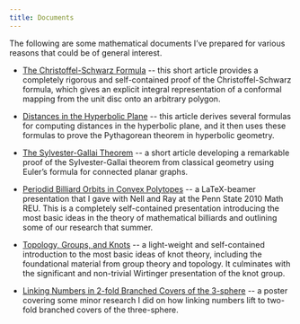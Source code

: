 ```yaml
---
title: Documents
---
```


The following are some mathematical documents I’ve prepared for various reasons that could be of general interest.

* [The Christoffel-Schwarz Formula](https://www.dropbox.com/s/56u1udlcgrui3ma/christoffel-schwarz.pdf) --  this short article provides a completely rigorous and self-contained proof of the Christoffel-Schwarz formula, which gives an explicit integral representation of a conformal mapping from the unit disc onto an arbitrary polygon.

* [Distances in the Hyperbolic Plane](https://www.dropbox.com/s/tfi5v825pytfhnw/hyperbolic-distances.pdf) -- this article derives several formulas for computing distances in the hyperbolic plane, and it then uses these formulas to prove the Pythagorean theorem in hyperbolic geometry.

* [The Sylvester-Gallai Theorem](https://www.dropbox.com/s/91xrflmrm9duwce/sylvester-gallai.pdf) -- a short article developing a remarkable proof of the Sylvester-Gallai theorem from classical geometry using Euler’s formula for connected planar graphs.

* [Periodid Billiard Orbits in Convex Polytopes](https://www.dropbox.com/s/trvn079bd4k1w52/periodic-billiard-orbits.pdf) -- a LaTeX-beamer presentation that I gave with Nell and Ray at the Penn State 2010 Math REU. This is a completely self-contained presentation introducing the most basic ideas in the theory of mathematical billiards and outlining some of our research that summer.

* [Topology, Groups, and Knots](https://www.dropbox.com/s/ks3l7pbyz8m8wom/topology-groups-knots.pdf) -- a light-weight and self-contained introduction to the most basic ideas of knot theory, including the foundational material from group theory and topology. It culminates with the significant and non-trivial Wirtinger presentation of the knot group.

* [Linking Numbers in 2-fold Branched Covers of the 3-sphere](https://www.dropbox.com/s/m5sdpf0sy60gyr5/linking-numbers.pdf) -- a poster covering some minor research I did on how linking numbers lift to two-fold branched covers of the three-sphere.
